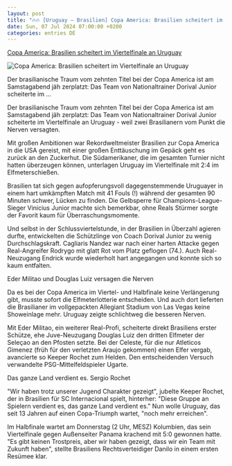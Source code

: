 ```yaml
---
layout: post
title: "🔥🔥 [Uruguay – Brasilien] Copa America: Brasilien scheitert im Viertelfinale an Uruguay"
date: Sun, 07 Jul 2024 07:00:00 +0200
categories: entries DE
---
```

[Copa America: Brasilien scheitert im Viertelfinale an Uruguay](https://www.kicker.de/uruguay-gegen-brasilien-2024-copa-america-4898213/spielbericht)

![Copa America: Brasilien scheitert im Viertelfinale an Uruguay](https://derivates.kicker.de/image/upload/c_crop%2Cx_0%2Cy_48%2Cw_2000%2Ch_1125/w_1200%2Cq_auto/v1/2024/07/07/dea079d6-c818-4e91-a8ef-0671483d821b.gif)

Der brasilianische Traum vom zehnten Titel bei der Copa America ist am Samstagabend jäh zerplatzt: Das Team von Nationaltrainer Dorival Junior scheiterte im ...

Der brasilianische Traum vom zehnten Titel bei der Copa America ist am Samstagabend jäh zerplatzt: Das Team von Nationaltrainer Dorival Junior scheiterte im Viertelfinale an Uruguay - weil zwei Brasilianern vom Punkt die Nerven versagten.

Mit großen Ambitionen war Rekordweltmeister Brasilien zur Copa America in die USA gereist, mit einer großen Enttäuschung im Gepäck geht es zurück an den Zuckerhut. Die Südamerikaner, die im gesamten Turnier nicht hatten überzeugen können, unterlagen Uruguay im Viertelfinale mit 2:4 im Elfmeterschießen.

Brasilien tat sich gegen aufopferungsvoll dagegenstemmende Uruguayer in einem hart umkämpften Match mit 41 Fouls (!) während der gesamten 90 Minuten schwer, Lücken zu finden. Die Gelbsperre für Champions-League-Sieger Vinicius Junior machte sich bemerkbar, ohne Reals Stürmer sorgte der Favorit kaum für Überraschungsmomente.

Und selbst in der Schlussviertelstunde, in der Brasilien in Überzahl agieren durfte, entwickelten die Schützlinge von Coach Dorival Junior zu wenig Durchschlagskraft. Cagliaris Nandez war nach einer harten Attacke gegen Real-Angreifer Rodrygo mit glatt Rot vom Platz geflogen (74.). Auch Real-Neuzugang Endrick wurde wiederholt hart angegangen und konnte sich so kaum entfalten.

Eder Militao und Douglas Luiz versagen die Nerven

Da es bei der Copa America im Viertel- und Halbfinale keine Verlängerung gibt, musste sofort die Elfmeterlotterie entscheiden. Und auch dort lieferten die Brasilianer im vollgepackten Allegiant Stadium von Las Vegas keine Showeinlage mehr. Uruguay zeigte schlichtweg die besseren Nerven.

Mit Eder Militao, ein weiterer Real-Profi, scheiterte direkt Brasiliens erster Schütze, ehe Juve-Neuzugang Douglas Luiz den dritten Elfmeter der Seleçao an den Pfosten setzte. Bei der Celeste, für die nur Atleticos Gimenez (früh für den verletzten Araujo gekommen) einen Elfer vergab, avancierte so Keeper Rochet zum Helden. Den entscheidenden Versuch verwandelte PSG-Mittelfeldspieler Ugarte.

Das ganze Land verdient es. Sergio Rochet

"Wir haben trotz unserer Jugend Charakter gezeigt", jubelte Keeper Rochet, der in Brasilien für SC Internacional spielt, hinterher: "Diese Gruppe an Spielern verdient es, das ganze Land verdient es." Nun wolle Uruguay, das seit 13 Jahren auf einen Copa-Triumph wartet, "noch mehr erreichen".

Im Halbfinale wartet am Donnerstag (2 Uhr, MESZ) Kolumbien, das sein Viertelfinale gegen Außenseiter Panama krachend mit 5:0 gewonnen hatte. "Es gibt keinen Trostpreis, aber wir haben gezeigt, dass wir ein Team mit Zukunft haben", stellte Brasiliens Rechtsverteidiger Danilo in einem ersten Resümee klar.

